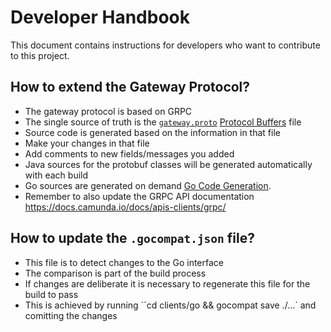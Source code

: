 # Developer Handbook

This document contains instructions for developers who want to contribute to this project.

## How to extend the Gateway Protocol?

* The gateway protocol is based on GRPC
* The single source of truth is the [`gateway.proto`](../gateway-protocol/src/main/proto/gateway.proto) [Protocol Buffers](https://developers.google.com/protocol-buffers) file
* Source code is generated based on the information in that file
* Make your changes in that file
* Add comments to new fields/messages you added
* Java sources for the protobuf classes will be generated automatically with each build
* Go sources are generated on demand [Go Code Generation](../gateway-protocol-impl/README.md#go-code-generation).
* Remember to also update the GRPC API documentation https://docs.camunda.io/docs/apis-clients/grpc/

## How to update the `.gocompat.json` file?

* This file is to detect changes to the Go interface
* The comparison is part of the build process
* If changes are deliberate it is necessary to regenerate this file for the build to pass
* This is achieved by running ``cd clients/go && gocompat save ./...` and comitting the changes

